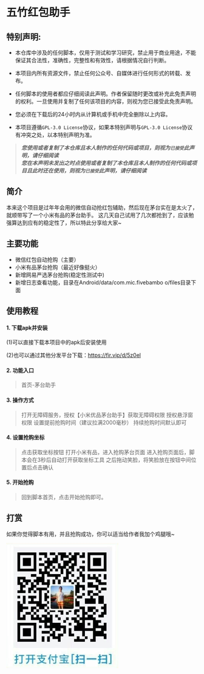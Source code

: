# 五竹红包助手

## 特别声明:

* 本仓库中涉及的任何脚本，仅用于测试和学习研究，禁止用于商业用途，不能保证其合法性，准确性，完整性和有效性，请根据情况自行判断。

* 本项目内所有资源文件，禁止任何公众号、自媒体进行任何形式的转载、发布。

* 任何脚本的使用者都应仔细阅读此声明。作者保留随时更改或补充此免责声明的权利。一旦使用并复制了任何该项目的内容，则视为您已接受此免责声明。
  
* 您必须在下载后的24小时内从计算机或手机中完全删除以上内容。  
  
* 本项目遵循`GPL-3.0 License`协议，如果本特别声明与`GPL-3.0 License`协议有冲突之处，以本特别声明为准。

> ***您使用或者复制了本仓库且本人制作的任何代码或项目，则视为`已接受`此声明，请仔细阅读***  
> ***您在本声明未发出之时点使用或者复制了本仓库且本人制作的任何代码或项目且此时还在使用，则视为`已接受`此声明，请仔细阅读***

## 简介
本来这个项目是过年年会用的微信自动抢红包辅助，然后现在茅台实在是太火了，就顺带写了一个小米有品的茅台助手。
这几天自己试用了几次都抢到了，应该勉强算达到应有的稳定性了，所以特此分享给大家~
## 主要功能

- 微信红包自动抢购（主要）
- 小米有品茅台抢购（最近好像挺火）
- 新增网易严选茅台抢购(稳定性测试中)
- 新增日志查看功能，目录在Android/data/com.mic.fivebambo
o/files目录下面
## 使用教程  
#### 1. 下载apk并安装
(1)可以直接下载本项目中的apk后安装使用

(2)也可以通过其他分发平台下载：https://fir.vip/d/5z0el
#### 2. 功能入口
> 首页-茅台助手

#### 3. 操作方式
> 打开无障碍服务，授权【小米优品茅台助手】获取无障碍权限
> 授权悬浮窗权限
> 设置提前抢购时间（建议拉满2000毫秒）
> 持续抢购时间默认即可

#### 4. 设置抢购坐标
> 点击获取坐标按钮
> 打开小米有品，进入抢购茅台页面
> 进入抢购页面后，脚本会在3秒后自动打开获取坐标工具
> 之后拖动笑脸，将笑脸放在按钮中间位置后点击确认

#### 5. 开始抢购
> 回到脚本首页，点击开始抢购即可。

## 打赏
如果你觉得脚本有用，并且抢购成功，你可以适当给作者我加个鸡腿哦~

![avatar](/pay.png)
